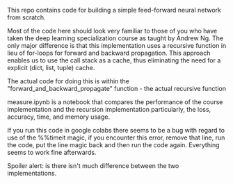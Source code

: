 This repo contains code for building a simple feed-forward neural network from scratch.

Most of the code here should look very familiar to those of you who have taken the deep learning specialization course as taught by Andrew Ng. The only major difference is that this implementation uses a recursive function in lieu of for-loops for forward and backward propagation. This approach enables us to use the call stack as a cache, thus eliminating the need for a explicit (dict, list, tuple) cache.

The actual code for doing this is within the "forward_and_backward_propagate" function - the actual recursive function

measure.ipynb is a notebook that compares the performance of the course implementation and the recursion implementation particularly, the loss, accuracy, time, and memory usage.

If you run this code in google colabs there seems to be a bug with regard to use of the %%timeit magic, if you encounter this error, remove that line, run the code, put the line magic back and then run the code again. Everything seems to work fine afterwards.

Spoiler alert: is there isn't much difference between the two implementations.
